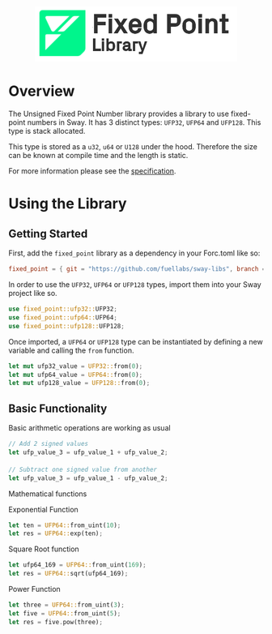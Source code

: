 <p align="center">
    <picture>
        <source media="(prefers-color-scheme: dark)" srcset=".docs/fixedpoint-logo-dark-theme.png">
        <img alt="SwayApps logo" width="400px" src=".docs/fixedpoint-logo-light-theme.png">
    </picture>
</p>

# Overview

The Unsigned Fixed Point Number library provides a library to use fixed-point numbers in Sway. It has 3 distinct types: `UFP32`, `UFP64` and `UFP128`. This type is stack allocated.

This type is stored as a `u32`, `u64` or `U128` under the hood. Therefore the size can be known at compile time and the length is static. 

For more information please see the [specification](./SPECIFICATION.md).

# Using the Library

## Getting Started

First, add the `fixed_point` library as a dependency in your Forc.toml like so:

```toml
fixed_point = { git = "https://github.com/fuellabs/sway-libs", branch = "master" }
```

In order to use the `UFP32`, `UFP64` or `UFP128` types, import them into your Sway project like so.

```rust
use fixed_point::ufp32::UFP32;
use fixed_point::ufp64::UFP64;
use fixed_point::ufp128::UFP128;
```

Once imported, a `UFP64` or `UFP128` type can be instantiated by defining a new variable and calling the `from` function.

```rust
let mut ufp32_value = UFP32::from(0);
let mut ufp64_value = UFP64::from(0);
let mut ufp128_value = UFP128::from(0);
```

## Basic Functionality

Basic arithmetic operations are working as usual

```rust
// Add 2 signed values
let ufp_value_3 = ufp_value_1 + ufp_value_2;

// Subtract one signed value from another
let ufp_value_3 = ufp_value_1 - ufp_value_2;
```

Mathematical functions

Exponential Function
```rust
let ten = UFP64::from_uint(10);
let res = UFP64::exp(ten);
```

Square Root function
```rust
let ufp64_169 = UFP64::from_uint(169);
let res = UFP64::sqrt(ufp64_169);
```

Power Function
```rust
let three = UFP64::from_uint(3);
let five = UFP64::from_uint(5);
let res = five.pow(three);
```